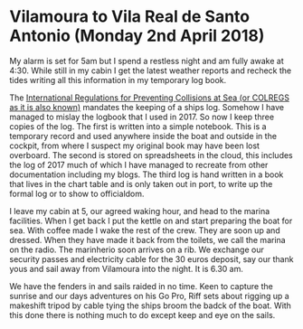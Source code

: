 # Vilamoura to Vila Real de Santo Antonio (Monday 2nd April 2018) #

My alarm is set for 5am but I spend a restless night and am fully awake at 4:30. While still in my cabin I get the latest weather reports and recheck the tides writing all this information in my temporary log book. 

The [International Regulations for Preventing Collisions at Sea (or COLREGS as it is also known)](https://en.wikipedia.org/wiki/International_Regulations_for_Preventing_Collisions_at_Sea) mandates the keeping of a ships log. Somehow I have managed to mislay the logbook that I used in 2017. So now I keep three copies of the log. The first is written into a simple notebook. This is a temporary record and used anywhere inside the boat and outside in the cockpit, from where I suspect my original book may have been lost overboard. The second is stored on spreadsheets in the cloud, this includes the log of 2017 much of which I have managed to recreate from other documentation including my blogs. The third log is hand written in a book that lives in the chart table and is only taken out in port, to write up the formal log or to show to officialdom. 

I leave my cabin at 5, our agreed waking hour, and head to the marina facilities. When I get back I put the kettle on and start preparing the boat for sea. With coffee made I wake the rest of the crew. They are soon up and dressed. When they have made it back from the toilets, we call the marina on the radio. The marinherio soon arrives on a rib. We exchange our security passes and electricity cable for the 30 euros deposit, say our thank yous and sail away from Vilamoura into the night. It is 6.30 am. 

We have the fenders in and sails raided in no time. Keen to capture the sunrise and our days adventures on his Go Pro, Riff sets about rigging up a makeshift tripod by cable tying the ships broom the badck of the boat. With this done there is nothing much to do except keep and eye on the sails.


